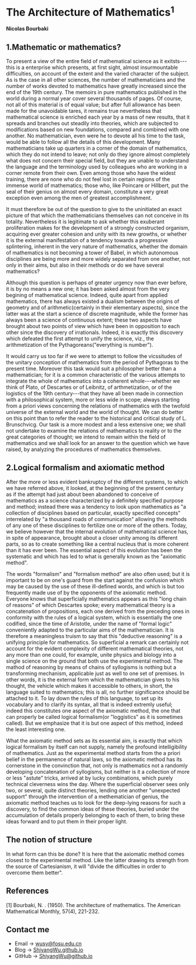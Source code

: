 # The Architecture of Mathematics$^{1}$

<script src="https://cdn.mathjax.org/mathjax/latest/MathJax.js?config=TeX-AMS-MML_HTMLorMML" type="text/javascript"></script> <script type="text/x-mathjax-config"> MathJax.Hub.Config({ tex2jax: { skipTags: ['script', 'noscript', 'style', 'textarea', 'pre'], inlineMath: [['$','$']] } }); </script>

**Nicolas Bourbaki** 

## 1.Mathematic or mathematics?

To present a view of the entire field of mathematical science as it exitsts---this is a enterprise which presents, at first sight, almost insurmountable difficulties, on account of the extent and the varied character of the subject. As is the case in all other sciences, the number of mathematicians and the number of works devoted to mathematics have greatly increased since the end of the 19th century. The memoirs in pure mathematics published in the world during a normal year cover several thousands of pages. Of course, not all of this material is of equal value; but after full allowance has been made for the unavoidable tares, it remains true nevertheless that mathematical science is enriched each year by a mass of new results, that it spreads and branches out steadily into theories, which are subjected to modifications based on new foundations, compared and combined with one another. No mathematician, even were he to devote all his time to the task, would be able to follow all the details of this development. Many mathematicians take up quarters in a corner of the domain of mathematics, which they do not intend to leave; not only do they ignore almost completely what does not concern their special field, but they are unable to understand the language and the terminology used by colleagues who are working in a corner remote from their own. Even among those who have the widest training, there are none who do not feel lost in certain regions of the immense world of mathematics; those who, like Poincare or Hillbert, put the seal of their genius on almost every domain, constitute a very great exception even among the men of greatest accomplishment.

It must therefore be out of the question to give to the uninitiated an exact picture of that which the mathematicians themselves can not conceive in its totality. Nevertheless it is legitimate to ask whether this exuberant proliferation makes for the development of a strongly constructed organism, acquiring ever greater cohesion and unity with its new growths, or whether it is the external manifestation of a tendency towards a progressive splintering, inherent in the very nature of mathematics, whether the domain of mathematics is not becoming a tower of Babel, in which autonomous disciplines are being more and more widely separated from one another, not only in their aims, but also in their methods or do we have several mathematics?

Although this question is perhaps of greater urgency now than ever before, it is by no means a new one; it has been asked almost from the very begining of mathematical science. Indeed, quite apart from applied mathematics, there has always existed a dualism between the origins of geometry and of arithmetic(certainly in their elementary aspects), since the latter was at the start a science of discrete magnitude, while the former has always been a science of continuous extent; these two aspects have brought about two points of view which have been in opposition to each other since the discovery of irrationals. Indeed, it is exactly this discovery which defeated the first attempt to unify the science, viz., the arithmetization of the Pythagoreans("everything is number").

It would carry us too far if we were to attempt to follow the vicssitudes of the unitary conception of mathematics from the period of Pythagoras to the present time. Moreover this task would suit a philosopher better than a mathematician; for it is a common characteristic of the various attempts to integrate the whole of mathematics into a coherent whole---whether we think of Plato, of Descartes or of Leibnitz, of arthmetization, or of the logistics of the 19th century---that they have all been made in connection with a philosophical system, more or less wide in scope; always starting from a priori views concerning the relations of mathematics with the twofold universe of the external world and the world of thought. We can do better on this point than to refer the reader to the historical and critical study of L. Brunschvicg. Our task is a more modest and a less extensive one; we shall not undertake to examine the relations of mathematics to reality or to the great categories of thought; we intend to remain within the field of mathematics and we shall look for an answer to the question which we have raised, by analyzing the procedures of mathematics themselves.

## 2.Logical formalism and axiomatic method

After the more or less evident bankruptcy of the different systems, to which we have referred above, it looked, at the beginning of the present century as if the attempt had just about been abandoned to conceive of mathematics as a science characterized by a definitely specified purpose and method; instead there was a tendency to look upon mathematics as "a collection of disciplines based on particular, exactly specified concepts" interrelated by "a thousand roads of communication" allowing the methods of any one of these disciplines to fertilize one or more of the others. Today, we believe however that the internal evolution of mathematical science has, in spite of appearance, brought about a closer unity among its different parts, so as to create something like a central nucleus that is more coherent than it has ever been. The essential aspect of this evolution has been the systematic and which has led to what is generally known as the "axiomatic method".

The words "formalism" and "formalism method" are also often used; but it is important to be on one's guard from the start against the confusion which may be caused by the use of these ill-defined words, and which is but too frequently made use of by the opponents of the axiomatic method. Everyone knows that superficially mathematics appears as this "long chain of reasons" of which Descartes spoke; every mathematical theory is a concatenation of propositions, each one derived from the preceding ones in conformity with the rules of a logical system, which is essentially the one codified, since the time of Aristotle, under the name of "formal logic" conveniently adapted to the particular aims of the mathematician. It is therefore a meaningless truism to say that this "deductive reasoning" is a unifying principle for mathematics. So superficial a remark can certainly not account for the evident complexity of different mathematical theories, not any more than one could, for example, unite physics and biology into a single science on the ground that both use the experimental method. The mathod of reasoning by means of chains of syllogisms is nothing but a transforming mechanism, applicable just as well to one set of premises. In other words, it is the external form which the mathematician gives to his thought, the vehicle which makes it accessible to others, in short, the language suited to mathematics; this is all, no further significance should be attached to it. To lay down the rules of this language, to set up its vocabulary and to clarify its syntax, all that is indeed extremly useful; indeed this constitutes one aspect of the axiomatic method, the one that can properly be called logical formalism(or "loggistics" as it is sometimes called). But we emphasize that it is but one aspect of this method, indeed the least interesting one.

What the axiomatic method sets as its essential aim, is exactly that which logical formalism by itself can not supply, namely the profound intelligibility of mathematics. Just as the experimental method starts from the a priori belief in the permanence of natural laws, so the axiomatic method has its cornerstone in the convinction that, not only is mathematics not a randomly developing concatenation of syllogisms, but neither is it a collection of more or less "astute" tricks, arrived at by lucky combinations, which purely technical cleverness wins the day. Where the superficial observer sees only two, or several, quite distinct theories, lending one another "unexpected support" through the intervention of a methematician of genius, the axiomatic method teaches us to look for the deep-lying reasons for such a discovery, to find the common ideas of these theories, buried under the accumulation of details properly belonging to each of them, to bring these ideas forward and to put them in their proper light.

## The notion of structure

In what form can this be done? It is here that the axiomatic method comes closest to the experimental method. Like the latter drawing its strength from the source of Cartesianism, it will "divide the difficulties in order to overcome them better".

## References

[1] Bourbaki, N. . (1950). The architecture of mathematics. The American Mathematical Monthly, 57(4), 221-232.

## Contact me

* Email -> <wusy@fosu.edu.cn>
* Blog -> [ShiyangWu.github.io](https://shiyangwu.github.io/)
* GitHub -> [ShiyangWu@github.io](https://github.com/ShiyangWu/ShiyangWu.github.io/blob/master/README.md)

